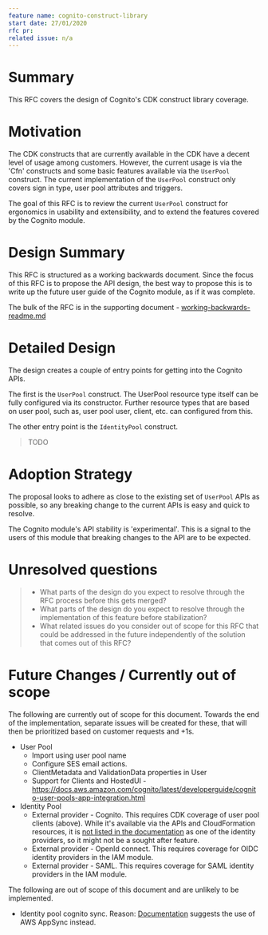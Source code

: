 ```yaml
---
feature name: cognito-construct-library
start date: 27/01/2020
rfc pr:
related issue: n/a
---
```


# Summary

This RFC covers the design of Cognito's CDK construct library coverage.

# Motivation

The CDK constructs that are currently available in the CDK have a decent level of usage among customers. However, the
current usage is via the 'Cfn' constructs and some basic features available via the `UserPool` construct. The current
implementation of the `UserPool` construct only covers sign in type, user pool attributes and triggers.

The goal of this RFC is to review the current `UserPool` construct for ergonomics in usability and extensibility, and
to extend the features covered by the Cognito module.

# Design Summary

This RFC is structured as a working backwards document. Since the focus of this RFC is to propose the API design, the
best way to propose this is to write up the future user guide of the Cognito module, as if it was complete.

The bulk of the RFC is in the supporting document -
[working-backwards-readme.md](./0095-cognito-construct-library/working-backwards-readme.md)

# Detailed Design

The design creates a couple of entry points for getting into the Cognito APIs.

The first is the `UserPool` construct. The UserPool resource type itself can be fully configured via its constructor.
Further resource types that are based on user pool, such as, user pool user, client, etc. can configured from this.

The other entry point is the `IdentityPool` construct.
> TODO

# Adoption Strategy

The proposal looks to adhere as close to the existing set of `UserPool` APIs as possible, so any breaking change to the
current APIs is easy and quick to resolve.

The Cognito module's API stability is 'experimental'. This is a signal to the users of this module that breaking
changes to the API are to be expected.

# Unresolved questions

> - What parts of the design do you expect to resolve through the RFC process
>   before this gets merged?
> - What parts of the design do you expect to resolve through the implementation
>   of this feature before stabilization?
> - What related issues do you consider out of scope for this RFC that could be
>   addressed in the future independently of the solution that comes out of this
>   RFC?

# Future Changes / Currently out of scope

The following are currently out of scope for this document. Towards the end of the implementation, separate issues will
be created for these, that will then be prioritized based on customer requests and +1s.

* User Pool
  * Import using user pool name
  * Configure SES email actions.
  * ClientMetadata and ValidationData properties in User
  * Support for Clients and HostedUI - https://docs.aws.amazon.com/cognito/latest/developerguide/cognito-user-pools-app-integration.html
* Identity Pool
  * External provider - Cognito. This requires CDK coverage of user pool clients (above). While it's available via the
    APIs and CloudFormation resources, it is [not listed in the
    documentation](https://docs.aws.amazon.com/cognito/latest/developerguide/external-identity-providers.html) as one
    of the identity providers, so it might not be a sought after feature.
  * External provider - OpenId connect. This requires coverage for OIDC identity providers in the IAM module.
  * External provider - SAML. This requires coverage for SAML identity providers in the IAM module.

The following are out of scope of this document and are unlikely to be implemented.

* Identity pool cognito sync. Reason:
  [Documentation](https://docs.aws.amazon.com/cognito/latest/developerguide/cognito-sync.html) suggests the use of AWS
  AppSync instead.

